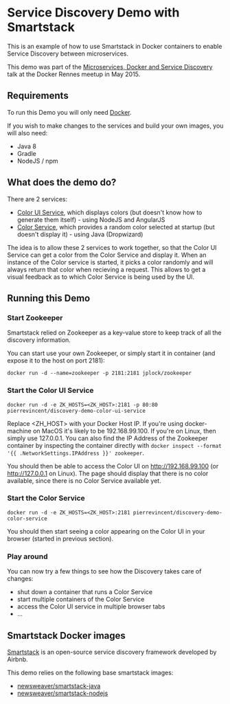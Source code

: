 # Service Discovery Demo with Smartstack

This is an example of how to use Smartstack in Docker containers to enable Service Discovery between microservices.

This demo was part of the [Microservices, Docker and Service Discovery](http://www.slideshare.net/PierreVincent3/microservices-docker-service-discovery-with-smartstack-english-version) talk at the Docker Rennes meetup in May 2015.

## Requirements

To run this Demo you will only need [Docker](http://www.docker.com).

If you wish to make changes to the services and build your own images, you will also need:

* Java 8
* Gradle
* NodeJS / npm

## What does the demo do?

There are 2 services:

* [Color UI Service](color-ui-service), which displays colors (but doesn't know how to generate them itself) - using NodeJS and AngularJS
* [Color Service](color-service), which provides a random color selected at startup (but doesn't display it) - using Java (Dropwizard)

The idea is to allow these 2 services to work together, so that the Color UI Service can get a color from the Color Service and display it. When an instance of the Color service is started, it picks a color randomly and will always return that color when recieving a request. This allows to get a visual feedback as to which Color Service is being used by the UI.

## Running this Demo

### Start Zookeeper

Smartstack relied on Zookeeper as a key-value store to keep track of all the discovery information.

You can start use your own Zookeeper, or simply start it in container (and expose it to the host on port 2181):

```
docker run -d --name=zookeeper -p 2181:2181 jplock/zookeeper
```

### Start the Color UI Service

```
docker run -d -e ZK_HOSTS=<ZK_HOST>:2181 -p 80:80 pierrevincent/discovery-demo-color-ui-service
```

Replace <ZH_HOST> with your Docker Host IP. If you're using docker-machine on MacOS it's likely to be 192.168.99.100. If you're on Linux, then simply use 127.0.0.1. You can also find the IP Address of the Zookeeper container by inspecting the container directly with ```docker inspect --format '{{ .NetworkSettings.IPAddress }}' zookeeper```.

You should then be able to access the Color UI on http://192.168.99.100 (or http://127.0.0.1 on Linux). The page should display that there is no color available, since there is no Color Service available yet.

### Start the Color Service

```
docker run -d -e ZK_HOSTS=<ZK_HOST>:2181 pierrevincent/discovery-demo-color-service
```

You should then start seeing a color appearing on the Color UI in your browser (started in previous section).

### Play around

You can now try a few things to see how the Discovery takes care of changes:

* shut down a container that runs a Color Service
* start multiple containers of the Color Service
* access the Color UI service in multiple browser tabs
* ...

## Smartstack Docker images

[Smartstack](http://nerds.airbnb.com/smartstack-service-discovery-cloud/) is an open-source service discovery framework developed by Airbnb.

This demo relies on the following base smartstack images:

* [newsweaver/smartstack-java](https://registry.hub.docker.com/u/newsweaver/smartstack-java)
* [newsweaver/smartstack-nodejs](https://registry.hub.docker.com/u/newsweaver/smartstack-nodejs)

